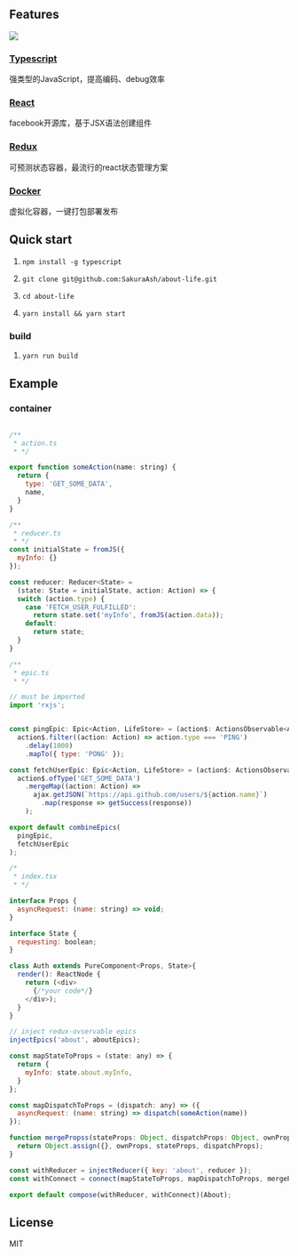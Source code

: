 ## Features

[![](https://badge.juejin.im/entry/5a28fce4f265da430b7b21d2/likes.svg?style=flat-square)](https://juejin.im/entry/5a28fce4f265da430b7b21d2/detail)

### [Typescript](https://github.com/Microsoft/TypeScript)

  强类型的JavaScript，提高编码、debug效率
### [React](https://github.com/facebook/react)
  facebook开源库，基于JSX语法创建组件
### [Redux](https://github.com/reactjs/redux)
  可预测状态容器，最流行的react状态管理方案
### [Docker](https://www.docker.com/)
  虚拟化容器，一键打包部署发布

## Quick start
1. `npm install -g typescript`

2. `git clone git@github.com:SakuraAsh/about-life.git`
3. `cd about-life`
4. `yarn install && yarn start`

### build
1. `yarn run build`

## Example

### container
```javascript

/**
 * action.ts
 * */

export function someAction(name: string) {
  return {
    type: 'GET_SOME_DATA',
    name,
  }
}

/**
 * reducer.ts
 * */
const initialState = fromJS({
  myInfo: {}
});

const reducer: Reducer<State> =
  (state: State = initialState, action: Action) => {
  switch (action.type) {
    case 'FETCH_USER_FULFILLED':
      return state.set('myInfo', fromJS(action.data));
    default:
      return state;
  }
}

/**
 * epic.ts
 * */

// must be imported
import 'rxjs';


const pingEpic: Epic<Action, LifeStore> = (action$: ActionsObservable<Action>) =>
  action$.filter((action: Action) => action.type === 'PING')
    .delay(1000)
    .mapTo({ type: 'PONG' });

const fetchUserEpic: Epic<Action, LifeStore> = (action$: ActionsObservable<Action>) =>
  action$.ofType('GET_SOME_DATA')
    .mergeMap((action: Action) =>
      ajax.getJSON(`https://api.github.com/users/${action.name}`)
        .map(response => getSuccess(response))
    );

export default combineEpics(
  pingEpic,
  fetchUserEpic
);

/*
 * index.tsx
 * */

interface Props {
  asyncRequest: (name: string) => void;
}

interface State {
  requesting: boolean;
}

class Auth extends PureComponent<Props, State>{
  render(): ReactNode {
    return (<div>
      {/*your code*/}
    </div>);
  }
}

// inject redux-ovservable epics
injectEpics('about', aboutEpics);

const mapStateToProps = (state: any) => {
  return {
    myInfo: state.about.myInfo,
  }
};

const mapDispatchToProps = (dispatch: any) => ({
  asyncRequest: (name: string) => dispatch(someAction(name))
});

function mergePropss(stateProps: Object, dispatchProps: Object, ownProps: Object) {
  return Object.assign({}, ownProps, stateProps, dispatchProps);
}

const withReducer = injectReducer({ key: 'about', reducer });
const withConnect = connect(mapStateToProps, mapDispatchToProps, mergePropss);

export default compose(withReducer, withConnect)(About);

```

## License

MIT
